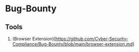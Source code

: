 # Bug-Bounty

## Tools
1. (Browser Extension)[https://github.com/Cyber-Security-Compliance/Bug-Bounty/blob/main/browser-extension.md]
